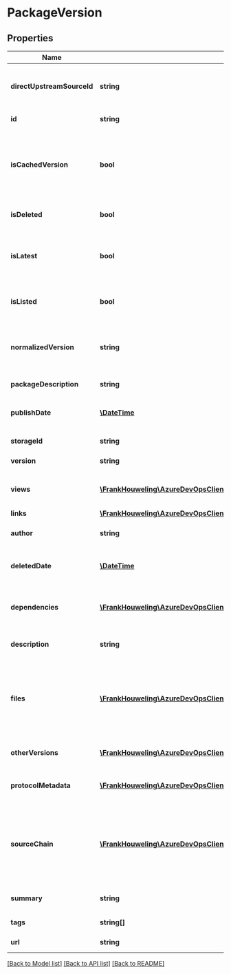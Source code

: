 # PackageVersion

## Properties
Name | Type | Description | Notes
------------ | ------------- | ------------- | -------------
**directUpstreamSourceId** | **string** | Upstream source this package was ingested from. | [optional] 
**id** | **string** | Id for the package. | [optional] 
**isCachedVersion** | **bool** | [Obsolete] Used for legacy scenarios and may be removed in future versions. | [optional] 
**isDeleted** | **bool** | True if this package has been deleted. | [optional] 
**isLatest** | **bool** | True if this is the latest version of the package by package type sort order. | [optional] 
**isListed** | **bool** | (NuGet Only) True if this package is listed. | [optional] 
**normalizedVersion** | **string** | Normalized version using normalization rules specific to a package type. | [optional] 
**packageDescription** | **string** | Package description. | [optional] 
**publishDate** | [**\DateTime**](\DateTime.md) | UTC Date the package was published to the service. | [optional] 
**storageId** | **string** | Internal storage id. | [optional] 
**version** | **string** | Display version. | [optional] 
**views** | [**\FrankHouweling\AzureDevOpsClient\Artifacts\Model\FeedView[]**](FeedView.md) | List of views containing this package version. | [optional] 
**links** | [**\FrankHouweling\AzureDevOpsClient\Artifacts\Model\ReferenceLinks**](ReferenceLinks.md) | Related links | [optional] 
**author** | **string** | Package version author. | [optional] 
**deletedDate** | [**\DateTime**](\DateTime.md) | UTC date that this package version was deleted. | [optional] 
**dependencies** | [**\FrankHouweling\AzureDevOpsClient\Artifacts\Model\PackageDependency[]**](PackageDependency.md) | List of dependencies for this package version. | [optional] 
**description** | **string** | Package version description. | [optional] 
**files** | [**\FrankHouweling\AzureDevOpsClient\Artifacts\Model\PackageFile[]**](PackageFile.md) | Files associated with this package version, only relevant for multi-file package types. | [optional] 
**otherVersions** | [**\FrankHouweling\AzureDevOpsClient\Artifacts\Model\MinimalPackageVersion[]**](MinimalPackageVersion.md) | Other versions of this package. | [optional] 
**protocolMetadata** | [**\FrankHouweling\AzureDevOpsClient\Artifacts\Model\ProtocolMetadata**](ProtocolMetadata.md) | Extended data specific to a package type. | [optional] 
**sourceChain** | [**\FrankHouweling\AzureDevOpsClient\Artifacts\Model\UpstreamSource[]**](UpstreamSource.md) | List of upstream sources through which a package version moved to land in this feed. | [optional] 
**summary** | **string** | Package version summary. | [optional] 
**tags** | **string[]** | Package version tags. | [optional] 
**url** | **string** | Package version url. | [optional] 

[[Back to Model list]](../README.md#documentation-for-models) [[Back to API list]](../README.md#documentation-for-api-endpoints) [[Back to README]](../README.md)


